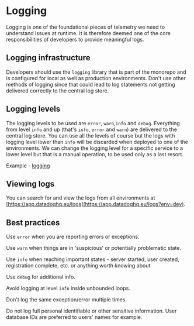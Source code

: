 # Logging

Logging is one of the foundational pieces of telemetry we need to understand issues at runtime. It is therefore deemed one of the core responsibilities of developers to provide meaningful logs.

## Logging infrastructure

Developers should use the `logging` library that is part of the monorepo and is configured for local as well as production environments. Don't use other methods of logging since that could lead to log statements not getting delivered correctly to the central log store.

## Logging levels

The logging levels to be used are `error`, `warn`,`info` and `debug`. Everything from level `info` and up (that's `info`, `error` and `warn`) are delivered to the central log store. You can use all the levels of course but the logs with logging level lower than `info` will be discarded when deployed to one of the environments. We can change the logging level for a specific service to a lower level but that is a manual operation, to be used only as a last resort.

Example - [logging](https://github.com/island-is/island.is/blob/main/apps/reference-backend/src/app/modules/resource/resource.service.ts#L31-L33)

## Viewing logs

You can search for and view the logs from all environments at [https://app.datadoghq.eu/logs](https://app.datadoghq.eu/logs?env=dev).

## Best practices

Use `error` when you are reporting errors or exceptions.

Use `warn` when things are in 'suspicious' or potentially problematic state.

Use `info` when reaching important states - server started, user created, registration complete, etc. or anything worth knowing about

Use `debug` for additional info.

Avoid logging at level `info` inside unbounded loops.

Don't log the same exception/error multiple times.

Do not log full personal identifiable or other sensitive information. User database IDs are preferred to users' names for example.
